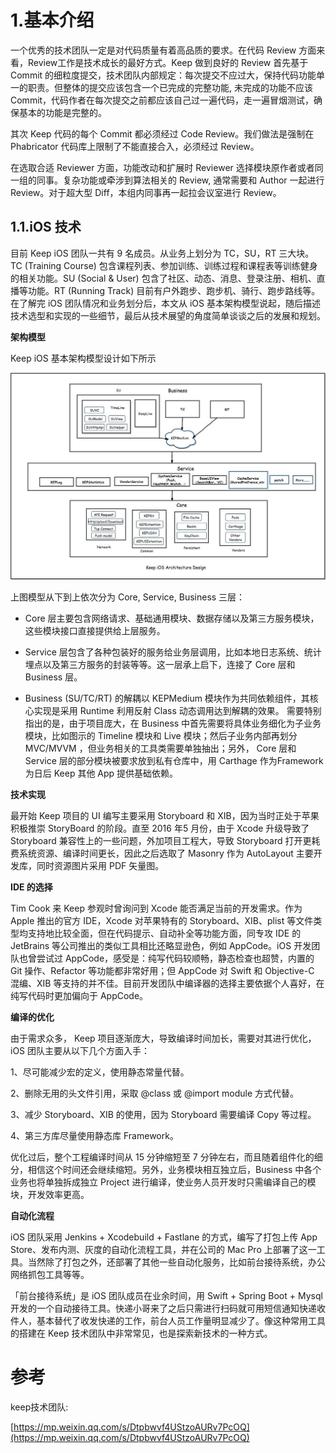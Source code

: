 # 1.基本介绍

一个优秀的技术团队一定是对代码质量有着高品质的要求。在代码 Review 方面来看，Review工作是技术成长的最好方式。Keep 做到良好的 Review 首先基于 Commit 的细粒度提交，技术团队内部规定：每次提交不应过大，保持代码功能单一的职责。但整体的提交应该包含一个已完成的完整功能, 未完成的功能不应该 Commit，代码作者在每次提交之前都应该自己过一遍代码，走一遍冒烟测试，确保基本的功能是完整的。

其次 Keep 代码的每个 Commit 都必须经过 Code Review。我们做法是强制在 Phabricator 代码库上限制了不能直接合入，必须经过 Review。

在选取合适 Reviewer 方面，功能改动和扩展时 Reviewer 选择模块原作者或者同一组的同事。复杂功能或牵涉到算法相关的 Review, 通常需要和 Author 一起进行 Review。对于超大型 Diff，本组内同事再一起拉会议室进行 Review。

## 1.1.**iOS 技术**

目前 Keep iOS 团队一共有 9 名成员。从业务上划分为 TC，SU，RT 三大块。TC \(Training Course\) 包含课程列表、参加训练、训练过程和课程表等训练健身的相关功能。SU \(Social & User\) 包含了社区、动态、消息、登录注册、相机、直播等功能。RT \(Running Track\) 目前有户外跑步、跑步机、骑行、跑步路线等。在了解完 iOS 团队情况和业务划分后，本文从 iOS 基本架构模型说起，随后描述技术选型和实现的一些细节，最后从技术展望的角度简单谈谈之后的发展和规划。

**架构模型**

Keep iOS 基本架构模型设计如下所示

![](/static/image/微信图片_20200603141750.jpg)

上图模型从下到上依次分为 Core, Service, Business 三层：

* Core 层主要包含网络请求、基础通用模块、数据存储以及第三方服务模块，这些模块接口直接提供给上层服务。

* Service 层包含了各种包装好的服务给业务层调用，比如本地日志系统、统计埋点以及第三方服务的封装等等。这一层承上启下，连接了 Core 层和 Business 层。

* Business \(SU/TC/RT\) 的解耦以 KEPMedium 模块作为共同依赖组件，其核心实现是采用 Runtime 利用反射 Class 动态调用达到解耦的效果。 需要特别指出的是，由于项目庞大，在 Business 中首先需要将具体业务细化为子业务模块，比如图示的 Timeline 模块和 Live 模块；然后子业务内部再划分 MVC/MVVM ，但业务相关的工具类需要单独抽出；另外， Core 层和 Service 层的部分模块被要求放到私有仓库中，用 Carthage 作为Framework 为日后 Keep 其他 App 提供基础依赖。

**技术实现**

最开始 Keep 项目的 UI 编写主要采用 Storyboard 和 XIB，因为当时正处于苹果积极推崇 StoryBoard 的阶段。直至 2016 年5 月份，由于 Xcode 升级导致了 Storyboard 兼容性上的一些问题，外加项目工程大，导致 Storyboard 打开更耗费系统资源、编译时间更长，因此之后选取了 Masonry 作为 AutoLayout 主要开发库，同时资源图片采用 PDF 矢量图。

**IDE 的选择**

Tim Cook 来 Keep 参观时曾询问到 Xcode 能否满足当前的开发需求。作为 Apple 推出的官方 IDE，Xcode 对苹果特有的 Storyboard、XIB、plist 等文件类型均支持地比较全面，但在代码提示、自动补全等功能方面，同专攻 IDE 的 JetBrains 等公司推出的类似工具相比还略显逊色，例如 AppCode。iOS 开发团队也曾尝试过 AppCode，感受是：纯写代码较顺畅，静态检查也超赞，内置的 Git 操作、Refactor 等功能都非常好用；但 AppCode 对 Swift 和 Objective-C 混编、XIB 等支持的并不佳。目前开发团队中编译器的选择主要依据个人喜好，在纯写代码时更加偏向于 AppCode。

**编译的优化**

由于需求众多， Keep 项目逐渐庞大，导致编译时间加长，需要对其进行优化，iOS 团队主要从以下几个方面入手：

1、尽可能减少宏的定义，使用静态常量代替。

2、删除无用的头文件引用，采取 @class 或 @import module 方式代替。

3、减少 Storyboard、XIB 的使用，因为 Storyboard 需要编译 Copy 等过程。

4、第三方库尽量使用静态库 Framework。

优化过后，整个工程编译时间从 15 分钟缩短至 7 分钟左右，而且随着组件化的细分，相信这个时间还会继续缩短。另外，业务模块相互独立后，Business 中各个业务也将单独拆成独立 Project 进行编译，使业务人员开发时只需编译自己的模块，开发效率更高。

**自动化流程**

iOS 团队采用 Jenkins + Xcodebuild + Fastlane 的方式，编写了打包上传 App Store、发布内测、灰度的自动化流程工具，并在公司的 Mac Pro 上部署了这一工具。当然除了打包之外，还部署了其他一些自动化服务，比如前台接待系统，办公网络抓包工具等等。

「前台接待系统」是 iOS 团队成员在业余时间，用 Swift + Spring Boot + Mysql 开发的一个自动接待工具。快递小哥来了之后只需进行扫码就可用短信通知快递收件人，基本替代了收发快递的工作，前台人员工作量明显减少了。像这种常用工具的搭建在 Keep 技术团队中非常常见，也是探索新技术的一种方式。

# 参考

keep技术团队:

[https://mp.weixin.qq.com/s/Dtpbwvf4UStzoAURv7PcOQ](https://mp.weixin.qq.com/s/Dtpbwvf4UStzoAURv7PcOQ)

